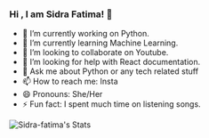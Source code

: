 ### Hi , I am Sidra Fatima! 👋

- 🔭 I’m currently working on Python.
- 🌱 I’m currently learning Machine Learning.
- 👯 I’m looking to collaborate on Youtube.
- 🤔 I’m looking for help with React documentation.
- 💬 Ask me about Python or any tech related stuff
- 📫 How to reach me: Insta
- 😄 Pronouns: She/Her
- ⚡ Fun fact: I spent much time on listening songs.

![Sidra-fatima's Stats](https://github-readme-stats.vercel.app/api?username=Sidra-fatima&theme=vue-dark&show_icons=true&hide_border=true&count_private=true)
